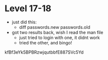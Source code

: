 # Level 17-18

- just did this:
    - diff passwords.new passwords.old
- got two results back, wish I read the man file
    - just tried to login with one, it didnt work
    - tried the other, and bingo!

kfBf3eYk5BPBRzwjqutbbfE887SVc5Yd
